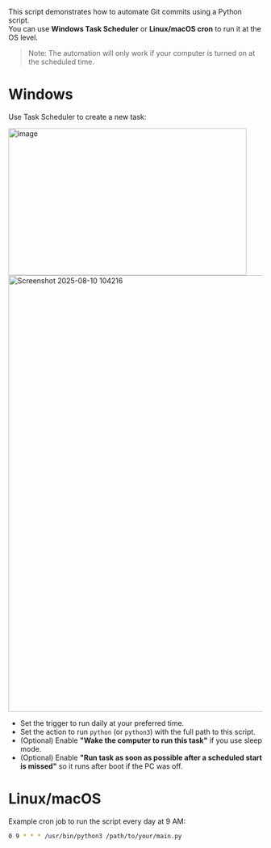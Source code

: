 This script demonstrates how to automate Git commits using a Python script.  
You can use **Windows Task Scheduler** or **Linux/macOS cron** to run it at the OS level. 

> Note: The automation will only work if your computer is turned on at the scheduled time.

# Windows

Use Task Scheduler to create a new task:

<img width="472" height="291" alt="image" src="https://github.com/user-attachments/assets/55446166-cfb6-4924-8856-7d8f3e89ae98" />

<img width="1560" height="863" alt="Screenshot 2025-08-10 104216" src="https://github.com/user-attachments/assets/283e936c-5584-40e8-a1a6-a6d2dea962e0" />

- Set the trigger to run daily at your preferred time.
- Set the action to run `python` (or `python3`) with the full path to this script.
- (Optional) Enable **"Wake the computer to run this task"** if you use sleep mode.
- (Optional) Enable **"Run task as soon as possible after a scheduled start is missed"** so it runs after boot if the PC was off.

# Linux/macOS
Example cron job to run the script every day at 9 AM:  

```sh
0 9 * * * /usr/bin/python3 /path/to/your/main.py
```

